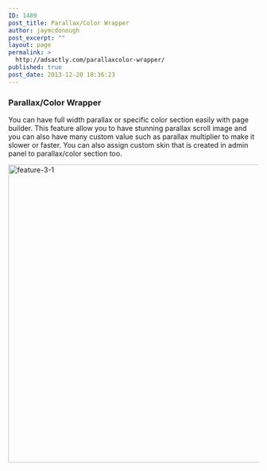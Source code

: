 ```yaml
---
ID: 1489
post_title: Parallax/Color Wrapper
author: jaymcdonough
post_excerpt: ""
layout: page
permalink: >
  http://adsactly.com/parallaxcolor-wrapper/
published: true
post_date: 2013-12-20 18:36:23
---
```

<h3>Parallax/Color Wrapper</h3>
You can have full width parallax or specific color section easily with page builder. This feature allow you to have stunning parallax scroll image and you can also have many custom value such as parallax multiplier to make it slower or faster. You can also assign custom skin that is created in admin panel to parallax/color section too.

<a href="http://themes.goodlayers2.com/flawless/wp-content/uploads/2013/12/feature-3-1.jpg"><img src="http://themes.goodlayers2.com/flawless/wp-content/uploads/2013/12/feature-3-1.jpg" alt="feature-3-1" width="620" height="600" class="alignnone size-full wp-image-1483" /></a>